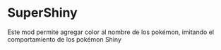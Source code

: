 # SuperShiny
Este mod permite agregar color al nombre de los pokémon, imitando el comportamiento de los pokémon Shiny
